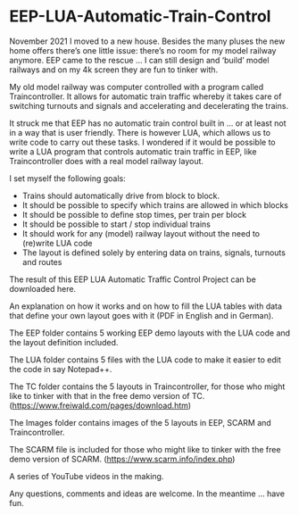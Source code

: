 # EEP-LUA-Automatic-Train-Control
November 2021 I moved to a new house. Besides the many pluses the new home offers there’s one little issue: there’s no room for my model railway anymore. EEP came to the rescue … I can still design and ‘build’ model railways and on my 4k screen they are fun to tinker with.

My old model railway was computer controlled with a program called Traincontroller. It allows for automatic train traffic whereby it takes care of switching turnouts and signals and accelerating and decelerating the trains.

It struck me that EEP has no automatic train control built in … or at least not in a way that is user friendly. There is however LUA, which allows us to write code to carry out these tasks. I wondered if it would be possible to write a LUA program that controls automatic train traffic in EEP, like Traincontroller does with a real model railway layout.

I set myself the following goals:
 - Trains should automatically drive from block to block.
 - It should be possible to specify which trains are allowed in which blocks
 - It should be possible to define stop times, per train per block
 - It should be possible to start / stop individual trains
 - It should work for any (model) railway layout without the need to (re)write LUA code 
 - The layout is defined solely by entering data on trains, signals, turnouts and routes

The result of this EEP LUA Automatic Traffic Control Project can be downloaded here.

An explanation on how it works and on how to fill the LUA tables with data that define your own layout goes with it (PDF in English and in German).

The EEP folder contains 5 working EEP demo layouts with the LUA code and the layout definition included. 

The LUA folder contains 5 files with the LUA code to make it easier to edit the code in say Notepad++.

The TC folder contains the 5 layouts in Traincontroller, for those who might like to tinker with that in the free demo version of TC. (https://www.freiwald.com/pages/download.htm)

The Images folder contains images of the 5 layouts in EEP, SCARM and Traincontroller.

The SCARM file is included for those who might like to tinker with the free demo version of SCARM. (https://www.scarm.info/index.php)

A series of YouTube videos in the making.

Any questions, comments and ideas are welcome. In the meantime … have fun.

